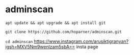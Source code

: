 # adminscan

`apt update && apt upgrade && apt install git`

`git clone https://github.com/hoparner/adminscan.git`

`cd adminscan`
https://www.instagram.com/arusiktigranyan?igsh=MXV5Nm9wenlzam5sbA==
insta page

